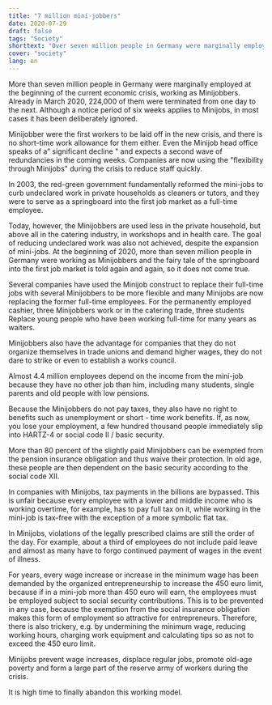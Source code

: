 ```yaml
---
title: "7 million mini-jobbers"
date: 2020-07-29
draft: false
tags: "Society"
shorttext: "Over seven million people in Germany were marginally employed at the beginning of the current economic crisis. In March 2020, 224,000 of them were terminated overnight."
cover: "society"
lang: en
---
```


More than seven million people in Germany were marginally employed at the beginning of the current economic crisis, working as Minijobbers. Already in March 2020, 224,000 of them were terminated from one day to the next. Although a notice period of six weeks applies to Minijobs, in most cases it has been deliberately ignored.

Minijobber were the first workers to be laid off in the new crisis, and there is no short-time work allowance for them either. Even the Minijob head office speaks of a” significant decline " and expects a second wave of redundancies in the coming weeks. Companies are now using the "flexibility through Minijobs" during the crisis to reduce staff quickly.

In 2003, the red-green government fundamentally reformed the mini-jobs to curb undeclared work in private households as cleaners or tutors, and they were to serve as a springboard into the first job market as a full-time employee.

Today, however, the Minijobbers are used less in the private household, but above all in the catering industry, in workshops and in health care. The goal of reducing undeclared work was also not achieved, despite the expansion of mini-jobs. At the beginning of 2020, more than seven million people in Germany were working as Minijobbers and the fairy tale of the springboard into the first job market is told again and again, so it does not come true.

Several companies have used the Minijob construct to replace their full-time jobs with several Minijobbers to be more flexible and many Minijobs are now replacing the former full-time employees. For the permanently employed cashier, three Minijobbers work or in the catering trade, three students Replace young people who have been working full-time for many years as waiters.

Minijobbers also have the advantage for companies that they do not organize themselves in trade unions and demand higher wages, they do not dare to strike or even to establish a works council.

Almost 4.4 million employees depend on the income from the mini-job because they have no other job than him, including many students, single parents and old people with low pensions.

Because the Minijobbers do not pay taxes, they also have no right to benefits such as unemployment or short - time work benefits. If, as now, you lose your employment, a few hundred thousand people immediately slip into HARTZ-4 or social code II / basic security.

More than 80 percent of the slightly paid Minijobbers can be exempted from the pension insurance obligation and thus waive their protection. In old age, these people are then dependent on the basic security according to the social code XII.

In companies with Minijobs, tax payments in the billions are bypassed. This is unfair because every employee with a lower and middle income who is working overtime, for example, has to pay full tax on it, while working in the mini-job is tax-free with the exception of a more symbolic flat tax.

In Minijobs, violations of the legally prescribed claims are still the order of the day. For example, about a third of employees do not include paid leave and almost as many have to forgo continued payment of wages in the event of illness.

For years, every wage increase or increase in the minimum wage has been demanded by the organized entrepreneurship to increase the 450 euro limit, because if in a mini-job more than 450 euro will earn, the employees must be employed subject to social security contributions. This is to be prevented in any case, because the exemption from the social insurance obligation makes this form of employment so attractive for entrepreneurs. Therefore, there is also trickery, e.g. by undermining the minimum wage, reducing working hours, charging work equipment and calculating tips so as not to exceed the 450 euro limit.

Minijobs prevent wage increases, displace regular jobs, promote old-age poverty and form a large part of the reserve army of workers during the crisis.

It is high time to finally abandon this working model.
